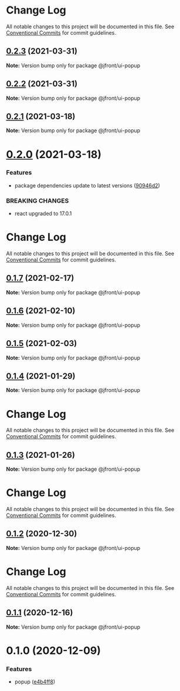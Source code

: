 # Change Log

All notable changes to this project will be documented in this file.
See [Conventional Commits](https://conventionalcommits.org) for commit guidelines.

## [0.2.3](https://github.com/Jepria/jfront-ui/compare/@jfront/ui-popup@0.2.2...@jfront/ui-popup@0.2.3) (2021-03-31)

**Note:** Version bump only for package @jfront/ui-popup





## [0.2.2](https://github.com/Jepria/jfront-ui/compare/@jfront/ui-popup@0.2.1...@jfront/ui-popup@0.2.2) (2021-03-31)

**Note:** Version bump only for package @jfront/ui-popup





## [0.2.1](https://github.com/Jepria/jfront-ui/compare/@jfront/ui-popup@0.2.0...@jfront/ui-popup@0.2.1) (2021-03-18)

**Note:** Version bump only for package @jfront/ui-popup





# [0.2.0](https://github.com/Jepria/jfront-ui/compare/@jfront/ui-popup@0.1.7...@jfront/ui-popup@0.2.0) (2021-03-18)


### Features

* package dependencies update to latest versions ([90946d2](https://github.com/Jepria/jfront-ui/commit/90946d25fcb08fc77e4b143567963682f8ff3d2b))


### BREAKING CHANGES

* react upgraded to 17.0.1





# Change Log

All notable changes to this project will be documented in this file. See
[Conventional Commits](https://conventionalcommits.org) for commit guidelines.

## [0.1.7](https://github.com/Jepria/jfront-ui/compare/@jfront/ui-popup@0.1.6...@jfront/ui-popup@0.1.7) (2021-02-17)

**Note:** Version bump only for package @jfront/ui-popup

## [0.1.6](https://github.com/Jepria/jfront-ui/compare/@jfront/ui-popup@0.1.5...@jfront/ui-popup@0.1.6) (2021-02-10)

**Note:** Version bump only for package @jfront/ui-popup

## [0.1.5](https://github.com/Jepria/jfront-ui/compare/@jfront/ui-popup@0.1.4...@jfront/ui-popup@0.1.5) (2021-02-03)

**Note:** Version bump only for package @jfront/ui-popup

## [0.1.4](https://github.com/Jepria/jfront-ui/compare/@jfront/ui-popup@0.1.3...@jfront/ui-popup@0.1.4) (2021-01-29)

**Note:** Version bump only for package @jfront/ui-popup

# Change Log

All notable changes to this project will be documented in this file. See
[Conventional Commits](https://conventionalcommits.org) for commit guidelines.

## [0.1.3](https://github.com/Jepria/jfront-ui/compare/@jfront/ui-popup@0.1.2...@jfront/ui-popup@0.1.3) (2021-01-26)

**Note:** Version bump only for package @jfront/ui-popup

# Change Log

All notable changes to this project will be documented in this file. See
[Conventional Commits](https://conventionalcommits.org) for commit guidelines.

## [0.1.2](https://github.com/Jepria/jfront-ui/compare/@jfront/ui-popup@0.1.1...@jfront/ui-popup@0.1.2) (2020-12-30)

**Note:** Version bump only for package @jfront/ui-popup

# Change Log

All notable changes to this project will be documented in this file. See
[Conventional Commits](https://conventionalcommits.org) for commit guidelines.

## [0.1.1](https://github.com/Jepria/jfront-ui/compare/@jfront/ui-popup@0.1.0...@jfront/ui-popup@0.1.1) (2020-12-16)

**Note:** Version bump only for package @jfront/ui-popup

# 0.1.0 (2020-12-09)

### Features

- popup
  ([e4b4ff8](https://github.com/Jepria/jfront-ui/commit/e4b4ff812bfc2eb3e58b88a82bfa4c078896e2e4))

